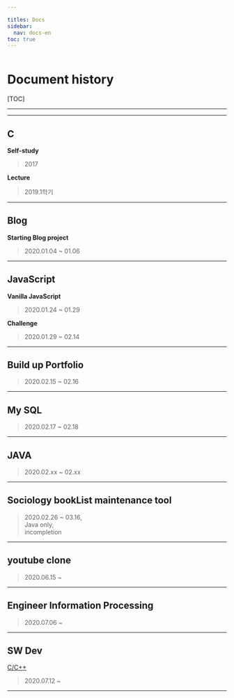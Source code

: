 ```yaml
---

titles: Docs
sidebar:
  nav: docs-en
toc: true
---
```



<img class="image image--xl" src=""/>


# **Document history**

  

[TOC]

  

  

---

---

  



## C

**Self-study**

> 2017 

  

**Lecture**

> 2019.1학기

  

---

## Blog

**Starting Blog project**
> 2020.01.04 ~ 01.06

  

---

## JavaScript

**Vanilla JavaScript**
>2020.01.24 ~ 01.29

   

**Challenge**

> 2020.01.29 ~ 02.14

  

---

##  Build up Portfolio

> 2020.02.15 ~ 02.16

  

---

##  My SQL

> 2020.02.17 ~ 02.18

  

---

## JAVA

> 2020.02.xx ~ 02.xx

  

---

## Sociology bookList maintenance tool

> 2020.02.26 ~ 03.16,  
>  Java only,  
>  incompletion  

  

---

## youtube clone

> 2020.06.15 ~ 

  

---

##  Engineer Information Processing

> 2020.07.06 ~

  

---

## SW Dev

[C/C++](https://comento.kr/edu/learn/ITSW/SW%EA%B0%9C%EB%B0%9C-G261)

> 2020.07.12 ~



---